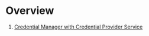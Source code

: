 # Overview

1. [Credential Manager with Credential Provider Service](./1-Credential-Manager-Provider-Service.md)
